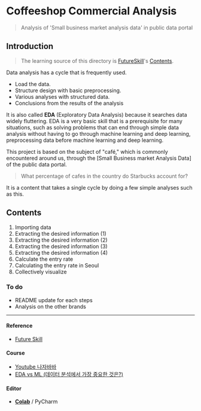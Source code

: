 # Coffeeshop Commercial Analysis
> Analysis of 'Small business market analysis data' in public data portal



## Introduction

> The learning source of this directory is [FutureSkill](https://futureskill.io/)'s [Contents](https://futureskill.io/content/8f89c356-718c-495e-995c-dd784c3903a8).

Data analysis has a cycle that is frequently used.

- Load the data.
- Structure design with basic preprocessing.
- Various analyses with structured data.
- Conclusions from the results of the analysis

It is also called **EDA** (Exploratory Data Analysis) because it searches data widely fluttering. EDA is a very basic skill that is a prerequisite for many situations, such as solving problems that can end through simple data analysis without having to go through machine learning and deep learning, preprocessing data before machine learning and deep learning.

This project is based on the subject of "café," which is commonly encountered around us, through the [Small Business market Analysis Data] of the public data portal.

> What percentage of cafes in the country do Starbucks account for?

It is a content that takes a single cycle by doing a few simple analyses such as this.


## Contents

1. Importing data
2. Extracting the desired information (1)
3. Extracting the desired information (2)
4. Extracting the desired information (3)
5. Extracting the desired information (4)
6. Calculate the entry rate
7. Calculating the entry rate in Seoul
8. Collectively visualize



### To do

- README update for each steps
- Analysis on the other brands

---

#### Reference

- [Future Skill](https://futureskill.io/)

#### Course

- [Youtube 나자바바](https://www.youtube.com/channel/UCpkVLcUq9OJ3n2zZYzTKghg)
- [EDA vs ML (데이터 분석에서 가장 중요한 것은?)](https://www.youtube.com/watch?v=ycoZ0LqFzmU&feature=emb_logo) 

#### Editor

- [**Colab**](https://colab.research.google.com/) / PyCharm

